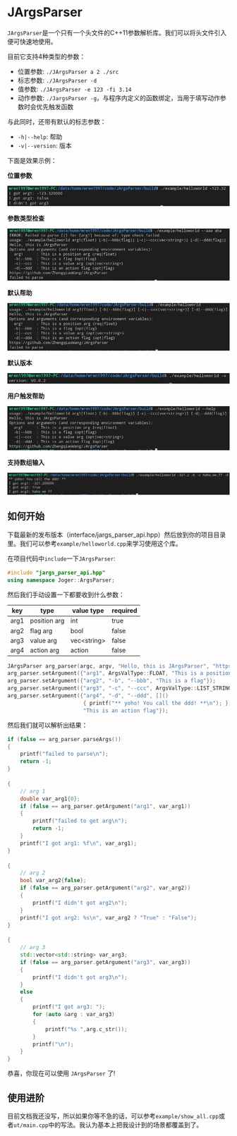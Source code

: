 # JArgsParser

`JArgsParser`是一个只有一个头文件的C++11参数解析库。我们可以将头文件引入便可快速地使用。

目前它支持4种类型的参数：

- 位置参数: `./JArgsParser a 2 ./src`
- 标志参数: `./JArgsParser -d`
- 值参数: `./JArgsParser -e 123 -fi 3.14`
- 动作参数: `./JargsParser -g`，与程序内定义的函数绑定，当用于填写动作参数时会优先触发函数

与此同时，还带有默认的标志参数：

- `-h|--help`: 帮助
- `-v|--version`: 版本

下面是效果示例：

**位置参数**

![position_args](assets/position_args.png)

**参数类型检查**

![type check](assets/type_check.png)

**默认帮助**

![default help](assets/default_help.png)

**默认版本**

![default version](assets/default_version.png)

**用户触发帮助**

![call help](assets/call_help.png)

**支持数组输入**

![array input](assets/allow_array_input.png)


## 如何开始

下载最新的发布版本（interface/jargs_parser_api.hpp）然后放到你的项目目录里。我们可以参考`example/helloworld.cpp`来学习使用这个库。

在项目代码中`include`一下`JArgsParser`:

```c++
#include "jargs_parser_api.hpp"
using namespace Joger::ArgsParser;
```

然后我们手动设置一下都要收到什么参数：

| key | type         | value type    | required |
| --- | ------------ | ------------- | -------- |
| arg1   | position arg | int           | true     |
| arg2   | flag arg | bool         | false     |
| arg3   | value arg | vec\<string\>        | false     |
| arg4   | action arg     | action          | false    |

```c++
JArgsParser arg_parser(argc, argv, "Hello, this is JArgsParser", "https://github.com/ZhengqiaoWang/JArgsParser", "V0.0.2");
arg_parser.setArgument({"arg1", ArgsValType::FLOAT, "This is a position arg"});
arg_parser.setArgument({"arg2", "-b", "--bbb", "This is a flag"});
arg_parser.setArgument({"arg3", "-c", "--ccc", ArgsValType::LIST_STRING, "This is a value arg", false});
arg_parser.setArgument({"arg4", "-d", "--ddd", []()
                        { printf("** yoho! You call the ddd! **\n"); },
                        "This is an action flag"});
```

然后我们就可以解析出结果：

```c++
if (false == arg_parser.parseArgs())
{
    printf("failed to parse\n");
    return -1;
}

{
    // arg 1
    double var_arg1{0};
    if (false == arg_parser.getArgument("arg1", var_arg1))
    {
        printf("failed to get arg\n");
        return -1;
    }
    printf("I got arg1: %f\n", var_arg1);
}

{
    // arg 2
    bool var_arg2{false};
    if (false == arg_parser.getArgument("arg2", var_arg2))
    {
        printf("I didn't got arg2\n");
    }
    printf("I got arg2: %s\n", var_arg2 ? "True" : "False");
}

{
    // arg 3
    std::vector<std::string> var_arg3;
    if (false == arg_parser.getArgument("arg3", var_arg3))
    {
        printf("I didn't got arg3\n");
    }
    else
    {
        printf("I got arg3: ");
        for (auto &arg : var_arg3)
        {
            printf("%s ",arg.c_str());
        }
        printf("\n");
    }
}
```

恭喜，你现在可以使用 `JArgsParser` 了!

## 使用进阶

目前文档我还没写，所以如果你等不急的话，可以参考`example/show_all.cpp`或者`ut/main.cpp`中的写法。我认为基本上把我设计到的场景都覆盖到了。
